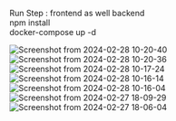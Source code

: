 Run Step :
frontend as well backend \
npm install \
docker-compose up -d

![Screenshot from 2024-02-28 10-20-40](https://github.com/AyushRudra/Docker-Mern/assets/153734147/24fc87af-b4db-4eaf-a477-fa1ff06ed704)
![Screenshot from 2024-02-28 10-20-36](https://github.com/AyushRudra/Docker-Mern/assets/153734147/9683f7b4-c24b-42c5-b37f-eef5fffb8e88)
![Screenshot from 2024-02-28 10-17-24](https://github.com/AyushRudra/Docker-Mern/assets/153734147/2a636792-3d0f-49c4-9caf-534eacc37490)
![Screenshot from 2024-02-28 10-16-14](https://github.com/AyushRudra/Docker-Mern/assets/153734147/b692d770-0c94-4a79-824b-c7bfa34571c6)
![Screenshot from 2024-02-28 10-16-04](https://github.com/AyushRudra/Docker-Mern/assets/153734147/db6ce395-7575-49fe-8cc5-b27f37bba146)
![Screenshot from 2024-02-27 18-09-29](https://github.com/AyushRudra/Docker-Mern/assets/153734147/4f812f09-0fd1-4daa-a924-7fbc9d9a35e8)
![Screenshot from 2024-02-27 18-06-04](https://github.com/AyushRudra/Docker-Mern/assets/153734147/4d711f12-3f8f-4e0d-84d9-a1f616aa2617)
